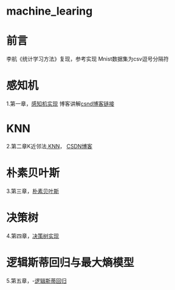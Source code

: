 # machine_learing
# 前言
李航《统计学习方法》复现，参考实现
Mnist数据集为csv逗号分隔符
# 感知机
1.第一章，[感知机实现](https://github.com/CaiWZ/machine_learing/blob/master/perceptron.py)
博客讲解[csnd博客链接](https://blog.csdn.net/qq_37492509/article/details/108304863)
# KNN
2.第二章K近邻法,[KNN](https://github.com/CaiWZ/machine_learing/blob/master/KNN.py)，
[CSDN博客](https://blog.csdn.net/qq_37492509/article/details/108359992)
# 朴素贝叶斯
3.第三章，[朴素贝叶斯](https://github.com/CaiWZ/machine_learing/blob/master/NaiveBayes.py)
# 决策树
4.第四章，[决策树实现](https://github.com/CaiWZ/machine_learing/blob/master/DecisionTree.py)
# 逻辑斯蒂回归与最大熵模型
5.第五章，-[逻辑斯蒂回归](https://github.com/CaiWZ/machine_learing/blob/master/logisticRegression.py)  

